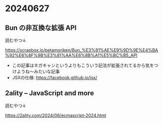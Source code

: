 # 20240627

## Bun の非互換な拡張 API

読むやつ↓

https://scrapbox.io/petamoriken/Bun_%E3%81%AE%E9%9D%9E%E4%BA%92%E6%8F%9B%E3%81%AA%E6%8B%A1%E5%BC%B5_API

- この記事はネガキャンというよりもこういう記法が拡張されてるから気をつけようね〜みたいな記事
- JSXの仕様: https://facebook.github.io/jsx/

## 2ality – JavaScript and more

読むやつ↓

https://2ality.com/2024/06/ecmascript-2024.html